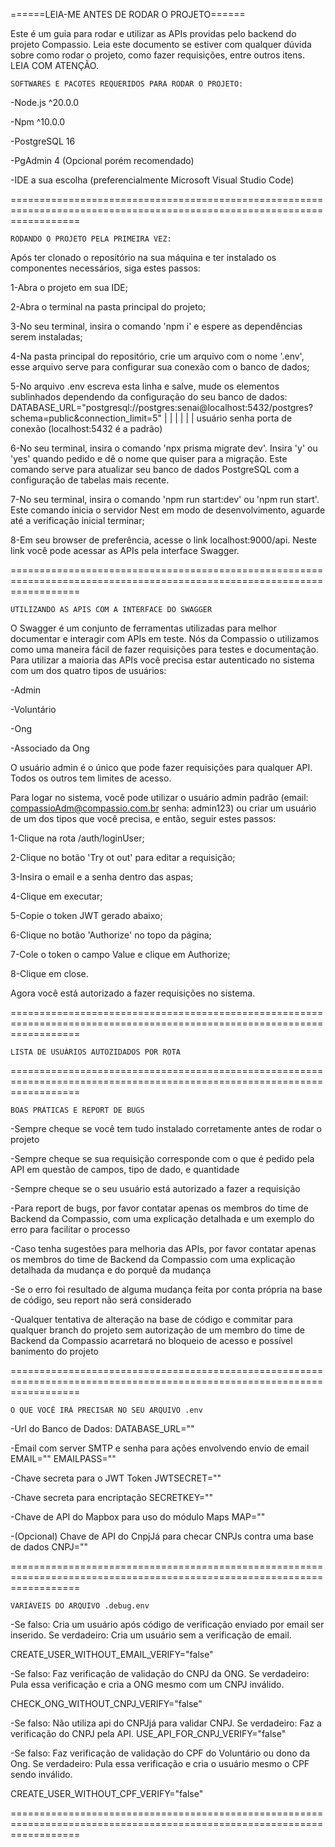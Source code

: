 ======LEIA-ME ANTES DE RODAR O PROJETO======

Este é um guia para rodar e utilizar as APIs providas pelo backend do projeto Compassio. Leia este documento se estiver com qualquer dúvida sobre como rodar o projeto, como fazer requisições, entre outros itens. LEIA COM ATENÇÃO.

    SOFTWARES E PACOTES REQUERIDOS PARA RODAR O PROJETO:

-Node.js ^20.0.0

-Npm ^10.0.0

-PostgreSQL 16

-PgAdmin 4 (Opcional porém recomendado)

-IDE a sua escolha (preferencialmente Microsoft Visual Studio Code)

========================================================================================================================

    RODANDO O PROJETO PELA PRIMEIRA VEZ:

Após ter clonado o repositório na sua máquina e ter instalado os componentes necessários, siga estes passos:

1-Abra o projeto em sua IDE;

2-Abra o terminal na pasta principal do projeto;

3-No seu terminal, insira o comando 'npm i' e espere as dependências serem instaladas;

4-Na pasta principal do repositório, crie um arquivo com o nome '.env', esse arquivo serve para configurar sua conexão com o banco de dados;

5-No arquivo .env escreva esta linha e salve, mude os elementos sublinhados dependendo da configuração do seu banco de dados: DATABASE_URL="postgresql://postgres:senai@localhost:5432/postgres?schema=public&connection_limit=5" | | | | | | usuário senha porta de conexão (localhost:5432 é a padrão)

6-No seu terminal, insira o comando 'npx prisma migrate dev'. Insira 'y' ou 'yes' quando pedido e dê o nome que quiser para a migração. Este comando serve para atualizar seu banco de dados PostgreSQL com a configuração de tabelas mais recente.

7-No seu terminal, insira o comando 'npm run start:dev' ou 'npm run start'. Este comando inicia o servidor Nest em modo de desenvolvimento, aguarde até a verificação inicial terminar;

8-Em seu browser de preferência, acesse o link localhost:9000/api. Neste link você pode acessar as APIs pela interface Swagger.

========================================================================================================================

    UTILIZANDO AS APIS COM A INTERFACE DO SWAGGER

O Swagger é um conjunto de ferramentas utilizadas para melhor documentar e interagir com APIs em teste. Nós da Compassio o utilizamos como uma maneira fácil de fazer requisições para testes e documentação. Para utilizar a maioria das APIs você precisa estar autenticado no sistema com um dos quatro tipos de usuários:

-Admin

-Voluntário

-Ong

-Associado da Ong

O usuário admin é o único que pode fazer requisições para qualquer API. Todos os outros tem limites de acesso.

Para logar no sistema, você pode utilizar o usuário admin padrão (email: compassioAdm@compassio.com.br senha: admin123) ou criar um usuário de um dos tipos que você precisa, e então, seguir estes passos:

1-Clique na rota /auth/loginUser;

2-Clique no botão 'Try ot out' para editar a requisição;

3-Insira o email e a senha dentro das aspas;

4-Clique em executar;

5-Copie o token JWT gerado abaixo;

6-Clique no botão 'Authorize' no topo da página;

7-Cole o token o campo Value e clique em Authorize;

8-Clique em close.

Agora você está autorizado a fazer requisições no sistema.

========================================================================================================================

    LISTA DE USUÁRIOS AUTOZIDADOS POR ROTA

========================================================================================================================

    BOAS PRÁTICAS E REPORT DE BUGS

-Sempre cheque se você tem tudo instalado corretamente antes de rodar o projeto

-Sempre cheque se sua requisição corresponde com o que é pedido pela API em questão de campos, tipo de dado, e quantidade

-Sempre cheque se o seu usuário está autorizado a fazer a requisição

-Para report de bugs, por favor contatar apenas os membros do time de Backend da Compassio, com uma explicação detalhada e um exemplo do erro para facilitar o processo

-Caso tenha sugestões para melhoria das APIs, por favor contatar apenas os membros do time de Backend da Compassio com uma explicação detalhada da mudança e do porquê da mudança

-Se o erro foi resultado de alguma mudança feita por conta própria na base de código, seu report não será considerado

-Qualquer tentativa de alteração na base de código e commitar para qualquer branch do projeto sem autorização de um membro do time de Backend da Compassio acarretará no bloqueio de acesso e possível banimento do projeto

========================================================================================================================

    O QUE VOCÊ IRÁ PRECISAR NO SEU ARQUIVO .env

-Url do Banco de Dados:
DATABASE_URL=""

-Email com server SMTP e senha para ações envolvendo envio de email
EMAIL=""
EMAILPASS=""

-Chave secreta para o JWT Token
JWTSECRET=""

-Chave secreta para encriptação
SECRETKEY=""

-Chave de API do Mapbox para uso do módulo Maps
MAP=""

-(Opcional) Chave de API do CnpjJá para checar CNPJs contra uma base de dados
CNPJ=""

========================================================================================================================

    VARIÁVEIS DO ARQUIVO .debug.env

-Se falso: Cria um usuário após código de verificação enviado por email ser inserido. Se verdadeiro: Cria um usuário sem
a verificação de email.

CREATE_USER_WITHOUT_EMAIL_VERIFY="false"

-Se falso: Faz verificação de validação do CNPJ da ONG. Se verdadeiro: Pula essa verificação e cria a ONG mesmo com um
CNPJ inválido.

CHECK_ONG_WITHOUT_CNPJ_VERIFY="false"

-Se falso: Não utiliza api do CNPJjá para validar CNPJ. Se verdadeiro: Faz a verificação do CNPJ pela API.
USE_API_FOR_CNPJ_VERIFY="false"

-Se falso: Faz verificação de validação do CPF do Voluntário ou dono da Ong. Se verdadeiro: Pula essa verificação e cria
o usuário mesmo o CPF sendo inválido.

CREATE_USER_WITHOUT_CPF_VERIFY="false"

========================================================================================================================
